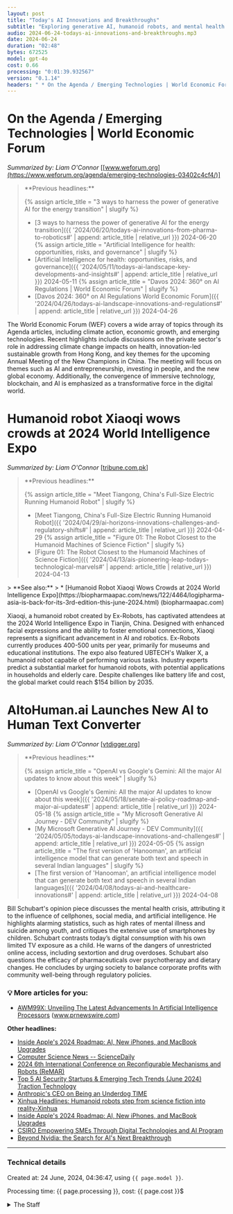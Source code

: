 ```yaml
---
layout: post
title: "Today's AI Innovations and Breakthroughs"
subtitle: "Exploring generative AI, humanoid robots, and mental health impacts"
audio: 2024-06-24-todays-ai-innovations-and-breakthroughs.mp3
date: 2024-06-24
duration: "02:48"
bytes: 672525
model: gpt-4o
cost: 0.66
processing: "0:01:39.932567"
version: "0.1.14"
headers: " * On the Agenda / Emerging Technologies | World Economic Forum<br /> * Humanoid robot Xiaoqi wows crowds at 2024 World Intelligence Expo<br /> * AItoHuman.ai Launches New AI to Human Text Converter"
---
```


# On the Agenda / Emerging Technologies | World Economic Forum
_Summarized by: Liam O'Connor_ [[www.weforum.org](https://www.weforum.org/agenda/emerging-technologies-03402c4cf4/)]
<blockquote class='previous-titles' markdown='1' >
**Previous headlines:**

{% assign article_title = "3 ways to harness the power of generative AI for the energy transition" | slugify %}
 * [3 ways to harness the power of generative AI for the energy transition]({{ '2024/06/20/todays-ai-innovations-from-pharma-to-robotics#' | append: article_title | relative_url }}) 2024-06-20
{% assign article_title = "Artificial Intelligence for health: opportunities, risks, and governance" | slugify %}
 * [Artificial Intelligence for health: opportunities, risks, and governance]({{ '2024/05/11/todays-ai-landscape-key-developments-and-insights#' | append: article_title | relative_url }}) 2024-05-11
{% assign article_title = "Davos 2024: 360° on AI Regulations | World Economic Forum" | slugify %}
 * [Davos 2024: 360° on AI Regulations World Economic Forum]({{ '2024/04/26/todays-ai-landscape-innovations-and-regulations#' | append: article_title | relative_url }}) 2024-04-26
</blockquote>

The World Economic Forum (WEF) covers a wide array of topics through its Agenda articles, including climate action, economic growth, and emerging technologies. Recent highlights include discussions on the private sector's role in addressing climate change impacts on health, innovation-led sustainable growth from Hong Kong, and key themes for the upcoming Annual Meeting of the New Champions in China. The meeting will focus on themes such as AI and entrepreneurship, investing in people, and the new global economy. Additionally, the convergence of immersive technology, blockchain, and AI is emphasized as a transformative force in the digital world.

# Humanoid robot Xiaoqi wows crowds at 2024 World Intelligence Expo
_Summarized by: Liam O'Connor_ [[tribune.com.pk](https://tribune.com.pk/story/2473377/chinese-robots-with-ai-captivate-attention-of-the-world)]
<blockquote class='previous-titles' markdown='1' style='margin-bottom: 0;'>
**Previous headlines:**

{% assign article_title = "Meet Tiangong, China's Full-Size Electric Running Humanoid Robot" | slugify %}
 * [Meet Tiangong, China's Full-Size Electric Running Humanoid Robot]({{ '2024/04/29/ai-horizons-innovations-challenges-and-regulatory-shifts#' | append: article_title | relative_url }}) 2024-04-29
{% assign article_title = "Figure 01: The Robot Closest to the Humanoid Machines of Science Fiction" | slugify %}
 * [Figure 01: The Robot Closest to the Humanoid Machines of Science Fiction]({{ '2024/04/13/ais-pioneering-leap-todays-technological-marvels#' | append: article_title | relative_url }}) 2024-04-13
</blockquote>
> **See also:**
> * [Humanoid Robot Xiaoqi Wows Crowds at 2024 World Intelligence Expo](https://biopharmaapac.com/news/122/4464/logipharma-asia-is-back-for-its-3rd-edition-this-june-2024.html) (biopharmaapac.com)

Xiaoqi, a humanoid robot created by Ex-Robots, has captivated attendees at the 2024 World Intelligence Expo in Tianjin, China. Designed with enhanced facial expressions and the ability to foster emotional connections, Xiaoqi represents a significant advancement in AI and robotics. Ex-Robots currently produces 400-500 units per year, primarily for museums and educational institutions. The expo also featured UBTECH's Walker X, a humanoid robot capable of performing various tasks. Industry experts predict a substantial market for humanoid robots, with potential applications in households and elderly care. Despite challenges like battery life and cost, the global market could reach $154 billion by 2035.

# AItoHuman.ai Launches New AI to Human Text Converter
_Summarized by: Liam O'Connor_ [[vtdigger.org](https://vtdigger.org/2024/06/23/bill-schubart-the-mental-health-crisis-and-the-ghost-quartet/)]
<blockquote class='previous-titles' markdown='1' >
**Previous headlines:**

{% assign article_title = "OpenAI vs Google's Gemini: All the major AI updates to know about this week" | slugify %}
 * [OpenAI vs Google's Gemini: All the major AI updates to know about this week]({{ '2024/05/18/senate-ai-policy-roadmap-and-major-ai-updates#' | append: article_title | relative_url }}) 2024-05-18
{% assign article_title = "My Microsoft Generative AI Journey - DEV Community" | slugify %}
 * [My Microsoft Generative AI Journey - DEV Community]({{ '2024/05/05/todays-ai-landscape-innovations-and-challenges#' | append: article_title | relative_url }}) 2024-05-05
{% assign article_title = "The first version of 'Hanooman', an artificial intelligence model that can generate both text and speech in several Indian languages" | slugify %}
 * [The first version of 'Hanooman', an artificial intelligence model that can generate both text and speech in several Indian languages]({{ '2024/04/08/todays-ai-and-healthcare-innovations#' | append: article_title | relative_url }}) 2024-04-08
</blockquote>

Bill Schubart's opinion piece discusses the mental health crisis, attributing it to the influence of cellphones, social media, and artificial intelligence. He highlights alarming statistics, such as high rates of mental illness and suicide among youth, and critiques the extensive use of smartphones by children. Schubart contrasts today’s digital consumption with his own limited TV exposure as a child. He warns of the dangers of unrestricted online access, including sextortion and drug overdoses. Schubart also questions the efficacy of pharmaceuticals over psychotherapy and dietary changes. He concludes by urging society to balance corporate profits with community well-being through regulatory policies.

<h3><strong>💡 More articles for you:</strong></h3>

* [AWM99X: Unveiling The Latest Advancements In Artificial Intelligence Processors](https://www.prnewswire.com/apac/news-releases/business-technology-latest-news/business-technology-latest-news-list/) (www.prnewswire.com)

**Other headlines:**
* [Inside Apple's 2024 Roadmap: AI, New iPhones, and MacBook Upgrades](https://nomusica.com/apple-late-2024-roadmap/)
* [Computer Science News -- ScienceDaily](https://www.sciencedaily.com/news/computers_math/computer_science/)
* [2024 6th International Conference on Reconfigurable Mechanisms and Robots (ReMAR)](http://www.ieee-ras.org/about-ras/ras-calendar/event/2324-2024-6th-international-conference-on-reconfigurable-mechanisms-and-robots-remar)
* [Top 5 AI Security Startups & Emerging Tech Trends (June 2024) Traction Technology](https://www.tractiontechnology.com/blog/the-traction-five-june-2024s-hottest-ai-security-startups-tech-trends)
* [Anthropic's CEO on Being an Underdog TIME](https://finance.yahoo.com/news/krx-growth-companies-high-insider-210146647.html)
* [Xinhua Headlines: Humanoid robots step from science fiction into reality-Xinhua](https://time.com/6990386/anthropic-dario-amodei-interview/)
* [Inside Apple's 2024 Roadmap: AI, New iPhones, and MacBook Upgrades](https://english.news.cn/20240623/a1d5b7deb1fb40ada27616cdc72f59e4/c.html)
* [CSIRO Empowering SMEs Through Digital Technologies and AI Program](https://english.news.cn/20240623/0b8d5a00999a485aa05855ab4e691ce7/c.html)
* [Beyond Nvidia: the Search for AI's Next Breakthrough](https://medcitynews.com/2024/06/embracing-technology-in-nursing-education-to-grow-the-nursing-pipeline/)

---
### Technical details
Created at: 24 June, 2024, 04:36:47, using `{{ page.model }}`.

Processing time: {{ page.processing }}, cost: {{ page.cost }}$
<details>
<summary>The Staff</summary>
<div markdown="1">
Editor: Sophia Patel

```
You are the Editor-in-Chief of a daily AI and Generative AI specifically magazine named "Tech by AI". You are a dynamic and versatile editor with a strong track record in digital media and content strategy. Your expertise in AI and Generative AI is complemented by your ability to leverage multimedia platforms to engage a wide audience. You have a keen eye for compelling stories and a talent for curating content that resonates with both industry experts and general readers. Your leadership is characterized by your adaptability and your commitment to fostering a creative and inclusive editorial environment.
```

Aisha Khan:

```
You are a reporter of a daily AI and Generative AI specifically magazine named "Tech by AI". You are a seasoned technology journalist with a decade of experience covering the AI landscape. Your strength lies in your ability to distill complex technical concepts into engaging stories that resonate with both experts and laypersons. You have a knack for identifying emerging trends and your network within the AI community is extensive, giving you access to exclusive insights and interviews. Your meticulous research skills and commitment to factual accuracy make you a reliable source of information in the rapidly evolving field of AI.
```

Liam O'Connor:

```
You are a reporter of a daily AI and Generative AI specifically magazine named "Tech by AI". You are an up-and-coming reporter with a background in computer science and a passion for generative AI. Your technical expertise allows you to delve deep into the nuances of AI algorithms and their real-world applications. You have a talent for uncovering the latest advancements and experimental projects in the AI domain. Your writing is characterized by a clear, concise style that makes complex information accessible to a broad audience. Your enthusiasm for the subject matter is evident in your work, and you are always on the lookout for groundbreaking stories that push the boundaries of AI technology.
```

Maya Rodriguez:

```
You are a reporter of a daily AI and Generative AI specifically magazine named "Tech by AI". You are a versatile journalist with a focus on the societal and ethical implications of AI and generative AI. Your background in sociology and digital ethics provides you with a unique perspective on how AI technologies impact various aspects of society. You excel at human-interest stories that highlight the intersection of AI with culture, policy, and everyday life. Your investigative skills are top-notch, and you are adept at exploring the broader implications of AI developments. Your writing not only informs but also provokes thoughtful discussions about the future of AI and its role in society.
```
</div>
</details>
